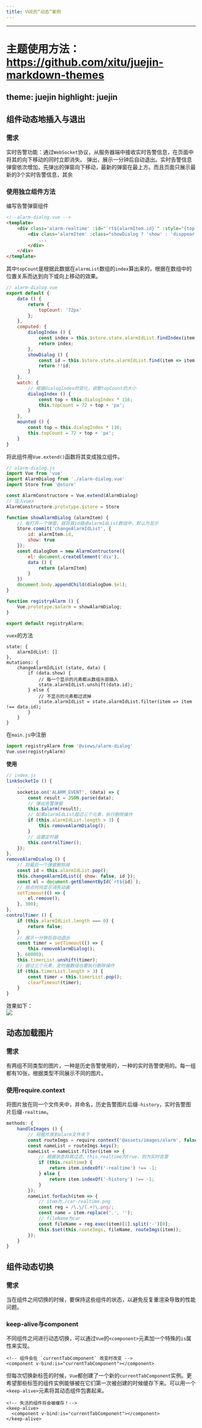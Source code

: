 ```yaml
---
title: VUE的“动态”案例
---
```

---
# 主题使用方法：https://github.com/xitu/juejin-markdown-themes
theme: juejin
highlight: juejin
---

## 组件动态地插入与退出
### 需求
实时告警功能：通过`WebSocket`协议，从服务器端中接收实时告警信息，在页面中将其的向下移动的同时立即消失。
弹出，展示一分钟后自动退出。实时告警信息弹窗依次增加，先弹出的弹窗向下移动，最新的弹窗在最上方。而且页面只展示最新的3个实时告警信息，其余
### 使用独立组件方法
编写告警弹窗组件
```html
<!--alarm-dialog.vue -->
<template>
    <div class='alarm-realtime' :id="`rt${alarmItem.id}`" :style="{top: topCount}">
        <div class='alarmItem' :class="showDialog ? 'show' : 'disppear'">
        	...
      	</div>
    </div>
</template>
```
其中`topCount`是根据此数据在`alarmList`数组的`index`算出来的，根据在数组中的位置关系而达到向下或向上移动的效果。
```js
// alarm-dialog.vue
export default {
    data () {
        return {
            topCount: '72px'
        };
    },
    computed: {
        dialogIndex () {
            const index = this.$store.state.alarmIdList.findIndex(item => item === this.alarmItem.id);
            return index;
        },
        showDialog () {
            const id = this.$store.state.alarmIdList.find(item => item === this.alarmItem.id);
            return !!id;
        }
    },
    watch: {
    	// 根据dialogIndex的变化，调整topCount的大小
        dialogIndex () {
            const top = this.dialogIndex * 116;
            this.topCount = 72 + top + 'px';
        }
    },
    mounted () {
        const top = this.dialogIndex * 116;
        this.topCount = 72 + top + 'px';
    }
}
```
将此组件用`Vue.extend()`函数将其变成独立组件。
```js
// alarm-dialog.js
import Vue from 'vue'
import AlarmDialog from './alarm-dialog.vue'
import Store from '@store'

const AlarmConstructore = Vue.extend(AlarmDialog)
// 注入vuex
AlarmConstructore.prototype.$store = Store

function showAlarmDialog (alarmItem) {
	// 每打开一个弹窗，就将其id插进alarmIdList数组中，默认为显示
	Store.commit('changeAlarmIdList', {
        id: alarmItem.id,
        show: true
    });
    const dialogDom = new AlarmContructore({
        el: document.createElement('div'),
        data () {
            return {alarmItem}
        }
    })
    document.body.appendChild(dialogDom.$el);
}

function registryAlarm () {
    Vue.prototype.$alarm = showAlarmDialog;
}

export default registryAlarm;
```
`vuex`的方法
```
state: {
    alarmIdList: []
},
mutations: {
    changeAlarmIdList (state, data) {
        if (data.show) {
            // 每一个显示的元素都从数组头部插入
            state.alarmIdList.unshift(data.id);
        } else {
            // 不显示的元素都过滤掉
            state.alarmIdList = state.alarmIdList.filter(item => item !== data.id);
        }
    }
}
```

在`main.js`中注册
```js
import registryAlarm from '@views/alarm-dialog'
Vue.use(registryAlarm)
```

**使用**
```js
// index.js
linkSocketIo () {
    ...
    socketio.on('ALARM_EVENT', (data) => {
        const result = JSON.parse(data);
        // 弹出告警弹窗
        this.$alarm(result);
        // 如果alarmIdList超过三个元素，执行删除操作
        if (this.alarmIdList.length > 3) {
            this.removeAlarmDialog();
        }
        // 设置定时器
        this.controlTimer();
    });
},
removeAlarmDialog () {
    // 将最后一个弹窗删除掉
    const id = this.alarmIdList.pop();
    this.changeAlarmIdList({ show: false, id });
    const el = document.getElementById(`rt${id}`);
    // 给点时间显示消失动画
    setTimeout(() => {
        el.remove();
    }, 300);
},
controlTimer () {
    if (this.alarmIdList.length === 0) {
        return false;
    }
    // 展示一分钟后自动退出
    const timer = setTimeout(() => {
        this.removeAlarmDialog();
    }, 60000);
    this.timerList.unshift(timer);
    // 超过三个元素，定时器数组也要执行删除操作
    if (this.timerList.length > 3) {
        const timer = this.timerList.pop();
        clearTimeout(timer);
    }
}
``` 
效果如下：  
![](https://p9-juejin.byteimg.com/tos-cn-i-k3u1fbpfcp/087dd85bcd354992a618f47a6bc739c8~tplv-k3u1fbpfcp-watermark.image)


## 动态加载图片
### 需求
有两组不同类型的图片，一种是历史告警使用的，一种的实时告警使用的。每一组都有10张，根据类型不同展示不同的图片。

### 使用require.context
将图片放在同一个文件夹中，并命名，历史告警图片后缀`-history`，实时告警图片后缀`-realtime`。
```js
methods: {
    handleImages () {
    	// 将图片放到alarm文件夹下
        const routeImgs = require.context('@assets/images/alarm', false, /\.png$/);
        const nameList = routeImgs.keys();
        nameList = nameList.filter(item => {
            // 根据状态将其过滤，this.realtime为true，则为实时告警
            if (this.realtime) {
                return item.indexOf('-realtime') !== -1;
            } else {
                return item.indexOf('-history') !== -1;
            }
        });
        nameList.forEach(item => {
        	// item为./car-realtime.png
            const reg = /\.\/(.+)\.png/;
            const name = item.replace('.', '');
            // fileName为car
            const fileName = reg.exec(item)[1].split('-')[0];
            this.$set(this.routeImgs, fileName, routeImgs(item));
        });
    }
}
```

## 组件动态切换
### 需求
当在组件之间切换的时候，要保持这些组件的状态，以避免反复重渲染导致的性能问题。

### keep-alive与component
不同组件之间进行动态切换，可以通过`Vue`的`<component>`元素加一个特殊的`is`属性来实现。
```
<!-- 组件会在 `currentTabComponent` 改变时改变 -->
<component v-bind:is="currentTabComponent"></component>
```
但每次切换新标签的时候，`Vue`都创建了一个新的`currentTabComponent`实例。更希望那些标签的组件实例能够被在它们第一次被创建的时候缓存下来。可以用一个`<keep-alive>`元素将其动态组件包裹起来。
```
<!-- 失活的组件将会被缓存！-->
<keep-alive>
  <component v-bind:is="currentTabComponent"></component>
</keep-alive>
```